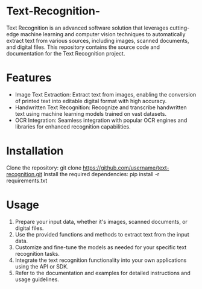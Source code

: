 # Text-Recognition-

Text Recognition is an advanced software solution that leverages cutting-edge machine learning and computer vision techniques to automatically extract text from various sources, including images, scanned documents, and digital files. This repository contains the source code and documentation for the Text Recognition project.

# Features
* Image Text Extraction: Extract text from images, enabling the conversion of printed text into editable digital format with high accuracy.
* Handwritten Text Recognition: Recognize and transcribe handwritten text using machine learning models trained on vast datasets.
* OCR Integration: Seamless integration with popular OCR engines and libraries for enhanced recognition capabilities.

# Installation
Clone the repository: git clone https://github.com/username/text-recognition.git
Install the required dependencies: pip install -r requirements.txt

# Usage
1. Prepare your input data, whether it's images, scanned documents, or digital files.
2. Use the provided functions and methods to extract text from the input data.
3. Customize and fine-tune the models as needed for your specific text recognition tasks.
4. Integrate the text recognition functionality into your own applications using the API or SDK.
5. Refer to the documentation and examples for detailed instructions and usage guidelines.

